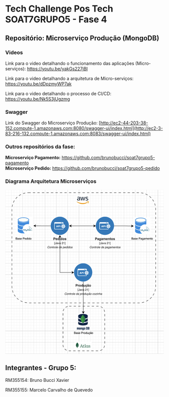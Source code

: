 # Tech Challenge Pos Tech SOAT7GRUPO5 - Fase 4

## Repositório: Microserviço Produção (MongoDB)

### Videos

Link para o video detalhando o funcionamento das aplicações (Micro-serviços):  https://youtu.be/yakGs227jBI

Link para o video detalhando a arquitetura de Micro-serviços: https://youtu.be/dDpzmyWP7ak

Link para o video detalhando o processo de CI/CD:  https://youtu.be/Nk5S3jUgzmg


### Swagger
Link do Swagger do Microserviço Produção: [http://ec2-44-203-38-152.compute-1.amazonaws.com:8080/swagger-ui/index.html](http://ec2-3-83-216-132.compute-1.amazonaws.com:8083/swagger-ui/index.html)


### Outros repositórios da fase:
<b>Microserviço Pagamento:</b> https://github.com/brunobucci/soat7grupo5-pagamento<br>
<b>Microserviço Pedido:</b> https://github.com/brunobucci/soat7grupo5-pedido<br>


### Diagrama Arquitetura Microserviços
![Diagrama Microserviços](https://github.com/brunobucci/soat7grupo5-app/blob/88dbe978b8a463100272ccfd7c82e587242ece3c/documentacao/arquitetura.png)


## Integrantes - Grupo 5:

RM355154: Bruno Bucci Xavier

RM355155: Marcelo Carvalho de Quevedo
